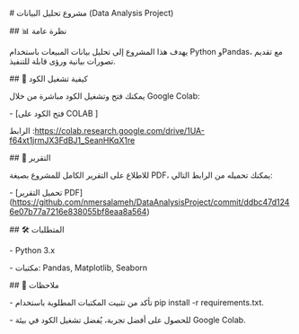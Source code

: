 \# مشروع تحليل البيانات (Data Analysis Project)



\## 📊 نظرة عامة

يهدف هذا المشروع إلى تحليل بيانات المبيعات باستخدام Python وPandas، مع تقديم تصورات بيانية ورؤى قابلة للتنفيذ.



\## 🚀 كيفية تشغيل الكود

يمكنك فتح وتشغيل الكود مباشرة من خلال Google Colab:

\- \[فتح الكود على COLAB ]

الرابط :https://colab.research.google.com/drive/1UA-f64xt1jrmJX3FdBJ1_SeanHKqX1re

\## 📄 التقرير

للاطلاع على التقرير الكامل للمشروع بصيغة PDF، يمكنك تحميله من الرابط التالي:

\- \[تحميل التقرير PDF](https://github.com/nmersalameh/DataAnalysisProject/commit/ddbc47d1246e07b77a7216e838055bf8eaa8a564)



\## 🛠 المتطلبات

\- Python 3.x

\- مكتبات: Pandas, Matplotlib, Seaborn



\## 📌 ملاحظات

\- تأكد من تثبيت المكتبات المطلوبة باستخدام pip install -r requirements.txt.

\- للحصول على أفضل تجربة، يُفضل تشغيل الكود في بيئة Google Colab.





